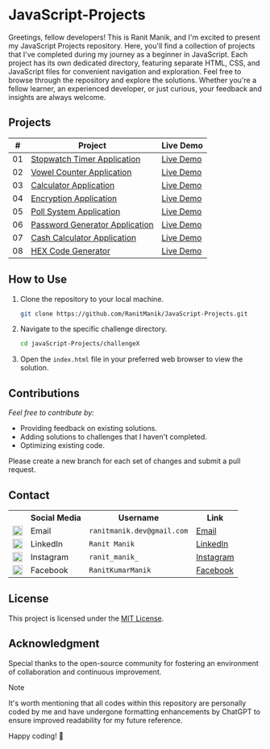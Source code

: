 # JavaScript-Projects

Greetings, fellow developers! This is Ranit Manik, and I'm excited to present my JavaScript Projects repository. Here,
you'll find a collection of projects that I've completed during my journey as a beginner in JavaScript. Each project has
its own dedicated directory, featuring separate HTML, CSS, and JavaScript files for convenient navigation and
exploration.
Feel free to browse through the repository and explore the solutions. Whether you're a fellow learner, an experienced
developer, or just curious, your feedback and insights are always welcome.

## Projects

| #  | Project                                                                                                                                | Live Demo                                                                                                         |
|:--:|----------------------------------------------------------------------------------------------------------------------------------------|-------------------------------------------------------------------------------------------------------------------|
| 01 | [Stopwatch Timer Application](https://github.com/RanitManik/JavaScript-Projects/tree/main/01.%20Stopwatch%20Timer%20Application)       | [Live Demo](https://ranitmanik.github.io/JavaScript-Projects/01.%20Stopwatch%20Timer%20Application/index.html)    |
| 02 | [Vowel Counter Application](https://github.com/RanitManik/JavaScript-Projects/tree/main/02.%20Vowel%20Counter%20Application)           | [Live Demo](https://ranitmanik.github.io/JavaScript-Projects/02.%20Vowel%20Counter%20Application/index.html)      |
| 03 | [Calculator Application](https://github.com/RanitManik/JavaScript-Projects/tree/main/03.%20Calculator%20Application)                   | [Live Demo](https://ranitmanik.github.io/JavaScript-Projects/03.%20Calculator%20Application/index.html)           |
| 04 | [Encryption Application](https://github.com/RanitManik/JavaScript-Projects/tree/main/04.%20Encryption%20Application)                   | [Live Demo](https://ranitmanik.github.io/JavaScript-Projects/04.%20Encryption%20Application/index.html)           |
| 05 | [Poll System Application](https://github.com/RanitManik/JavaScript-Projects/tree/main/05.%20Poll%20System%20Application)               | [Live Demo](https://ranitmanik.github.io/JavaScript-Projects/05.%20Poll%20System%20Application/index.html)        |
| 06 | [Password Generator Application](https://github.com/RanitManik/JavaScript-Projects/tree/main/06.%20Password%20Generator%20Application) | [Live Demo](https://ranitmanik.github.io/JavaScript-Projects/06.%20Password%20Generator%20Application/index.html) |
| 07 | [Cash Calculator Application](https://github.com/RanitManik/JavaScript-Projects/tree/main/07.%20Cash%20Calculator%20Application)       | [Live Demo](https://ranitmanik.github.io/JavaScript-Projects/07.%20Cash%20Calculator%20Application/index.html)    |
| 08 | [HEX Code Generator](https://github.com/RanitManik/JavaScript-projects/tree/main/08.%20HEX%20Code%20Generator)       | [Live Demo](https://ranitmanik.github.io/JavaScript-Projects/08.%20HEX%20Code%20Generator/index.html)             |

## How to Use

1. Clone the repository to your local machine.
   ```bash
   git clone https://github.com/RanitManik/JavaScript-Projects.git
   ```

2. Navigate to the specific challenge directory.
   ```bash
   cd javaScript-Projects/challengeX
   ```
3. Open the `index.html` file in your preferred web browser to view the solution.

## Contributions

_Feel free to contribute by:_

- Providing feedback on existing solutions.
- Adding solutions to challenges that I haven't completed.
- Optimizing existing code.

Please create a new branch for each set of changes and submit a pull request.

## Contact

<table>
  <tr>
    <th></th>
    <th>Social Media</th>
    <th>Username</th>
    <th>Link</th>
  </tr>
  <tr>
    <td><img src="https://cdn4.iconfinder.com/data/icons/social-media-logos-6/512/112-gmail_email_mail-512.png" width="20" /></td>
    <td>Email</td>
    <td><code>ranitmanik.dev@gmail.com</code></td>
    <td><a href="mailto:ranitmanik.dev@gmail.com" target="_blank">Email</a></td>
  </tr>
  <tr>
    <td><img src="https://upload.wikimedia.org/wikipedia/commons/thumb/c/ca/LinkedIn_logo_initials.png/480px-LinkedIn_logo_initials.png" width="20" /></td>
    <td>LinkedIn</td>
    <td><code>Ranit Manik</code></td>
    <td><a href="https://www.linkedin.com/in/ranit-manik/" target="_blank">LinkedIn</a></td>
  </tr>
  <tr>
    <td><img src="https://upload.wikimedia.org/wikipedia/commons/thumb/a/a5/Instagram_icon.png/600px-Instagram_icon.png" width="20" /></td>
    <td>Instagram</td>
    <td><code>ranit_manik_</code></td>
    <td><a href="https://www.instagram.com/ranit_manik_/" target="_blank">Instagram</a></td>
  </tr>
  <tr>
    <td><img src="https://upload.wikimedia.org/wikipedia/commons/6/6c/Facebook_Logo_2023.png" width="20" /></td>
    <td>Facebook</td>
    <td><code>RanitKumarManik</code></td>
    <td><a href="https://www.facebook.com/RanitKumarManik/" target="_blank">Facebook</a></td>
</tr>
</table>

## License

This project is licensed under the [MIT License](LICENSE).

## Acknowledgment

Special thanks to the open-source community for fostering an environment of
collaboration and continuous improvement.

> [!NOTE]
>
> It's worth mentioning that all codes within this repository are personally coded by me and have undergone formatting
> enhancements by ChatGPT to ensure improved readability for my future reference.

Happy coding! 🚀
